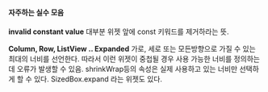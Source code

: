 
#### 자주하는 실수 모음

**invalid constant value**
대부분 위젯 앞에 const 키워드를 제거하라는 뜻.

**Column, Row, ListView .. Expanded**
가로, 세로 또는 모든방향으로 가질 수 있는 최대의 너비를 선언한다.
따라서 이런 위젯이 중첩될 경우 사용 가능한 너비를 정의하는데 오류가 발생할 수 있음. 
shrinkWrap등의 속성은 실제 사용하고 있는 너비만 선택하게 할 수 있다.
SizedBox.expand 라는 위젯도 있다.



